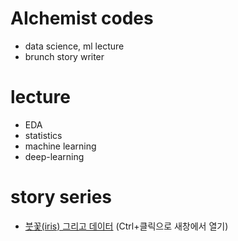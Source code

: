 # AIchemist codes
   - data science, ml lecture
   - brunch story writer

# lecture
 - EDA
 - statistics
 - machine learning
 - deep-learning

# story series
- [붓꽃(iris) 그리고 데이터](https://brunch.co.kr/@aichemist/5) (Ctrl+클릭으로 새창에서 열기)